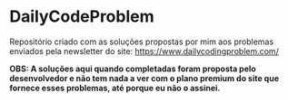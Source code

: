# DailyCodeProblem
Repositório criado com as soluções propostas por mim aos problemas enviados pela newsletter do site: https://www.dailycodingproblem.com/


__**OBS:** A soluções aqui quando completadas foram proposta pelo desenvolvedor e não tem nada a ver com o plano premium do site que fornece esses problemas, até porque eu não o assinei.__